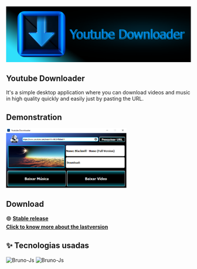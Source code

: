 <p float="center">
  <img src="Source Code/Logo.png?raw=true"  />
</p>

## Youtube Downloader  
It's a simple desktop application where you can download videos and music in high quality quickly and easily just by pasting the URL.<br>



## Demonstration<br>
<p float="center">
  <img src="Source Code/Preview.png?raw=true" width="65.1%" />
</p>



## Download
🟢 **[Stable release](https://github.com/BruceExtreme/Youtube-Downloader/releases/download/1.0/Youtube.Downloader.rar)**<br>
   **[Click to know more about the lastversion](https://github.com/BruceExtreme/Youtube-Downloader/releases/tag/1.0)**



## ✨ Tecnologias usadas
<div style="display: inline_block">
  <img align="center" alt="Bruno-Js" height="45" width="50" src="https://cdn.jsdelivr.net/gh/devicons/devicon/icons/python/python-original-wordmark.svg" />
  <img align="center" alt="Bruno-Js" height="45" width="50" src="https://cdn.jsdelivr.net/gh/devicons/devicon/icons/qt/qt-original.svg" />



  
  
